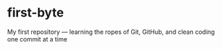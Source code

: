 # first-byte
My first repository — learning the ropes of Git, GitHub, and clean coding one commit at a time
